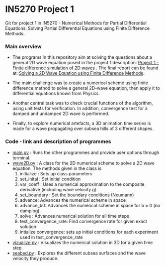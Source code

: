 # IN5270 Project 1
Git for project 1 in IN5270 - Numerical Methods for Partial Differential Equations: Solving Partial Differential Equations using Finite Difference Methods.

### Main overview
* The programs in this repository aim at solving the questions about a general 2D wave equation posed in the project 1 description: [Project 1 - Finite difference simulation of 2D waves ](https://github.com/lasse-steinnes/IN5270/blob/master/wave_project/Report/in5270_oblig_project1.pdf). The final report can be found at: [Solving a 2D Wave Equation using Finite Difference Methods](https://github.com/lasse-steinnes/IN5270/blob/master/wave_project/Report/SteinnesL-Solving-a-2D-wave-eq-using-finite-difference-methods.pdf).

* The main challenge was to create a numerical scheme using finite difference method to solve a general 2D-wave equation, then apply it to differential equations known from Physics.

* Another central task was to check crucial functions of the algorithm, using unit tests for verification. In addition, convergence test for a damped and undamped 2D wave is performed.

* Finally, to explore numerical artefacts, a 3D animation time series is made for a wave propagating over subsea hills of 3 different shapes.

### Code - link and description of programmes
- [main.py](https://github.com/lasse-steinnes/FYS4150-Project2/blob/master/code-and-results/main.cpp) : Runs the other programmes and provide user options through terminal.
- [wave2D.py](https://github.com/lasse-steinnes/IN5270/blob/master/wave_project/wave2D.py) : A class for the 2D numerical scheme to solve a 2D wave equation. The methods given in the class is
  1. initialize : Sets up class parameters
  2. set_inital : Set initial condition
  3. var_coeff : Uses a numerical approximation to the composite derivative (including wave velocity g)
  4. set_boundary : Set the boundary conditions (Neumann)
  5.  advance: Advances the numerical scheme in space
  6. advance_b0: Advances the numerical scheme in space for b = 0 (no damping).
  7. solve : Advances numerical solution for all time steps
  8. test_convergence_rate: Find convergence rate for given exact solution
  9. intialize convergence: sets up initial conditions for each experiment used in test_convergence_rate
- [vizualize.py](https://github.com/lasse-steinnes/IN5270/blob/master/wave_project/visualize.py) : Visualizes the numerical solution in 3D for a given time step.
- [seabed.py](https://github.com/lasse-steinnes/IN5270/blob/master/wave_project/seabed.py) : Explores the different subsea surfaces and the wave velocity they produce.
